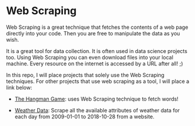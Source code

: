 # Web Scraping

Web Scraping is a great technique that fetches the contents of a web page directly into your code. Then you are free to manipulate the data as you wish.

It is a great tool for data collection. It is often used in data science projects too.
Using Web Scraping you can even download files into your local machine. Every resource on the internet is accessed by a URL after all! ;)

In this repo, I will place projects that solely use the Web Scraping techniques.
For other projects that use web scraping as a tool, I will place a link below:

* <a href="https://github.com/Tanishk-Sharma/Python-Mini-Projects-and-Programs/tree/master/The%20Hangman%20Game#hangman-game">The Hangman Game</a>: uses Web Scraping technique to fetch words!

* <a href="https://github.com/Tanishk-Sharma/Web-Scraping-Mini-Projects/tree/main/Weather%20Data#scraping-weather-data">Weather Data</a>: Scrape all the available attributes of weather data for each day from 2009-01-01 to 2018-10-28 from a website.
